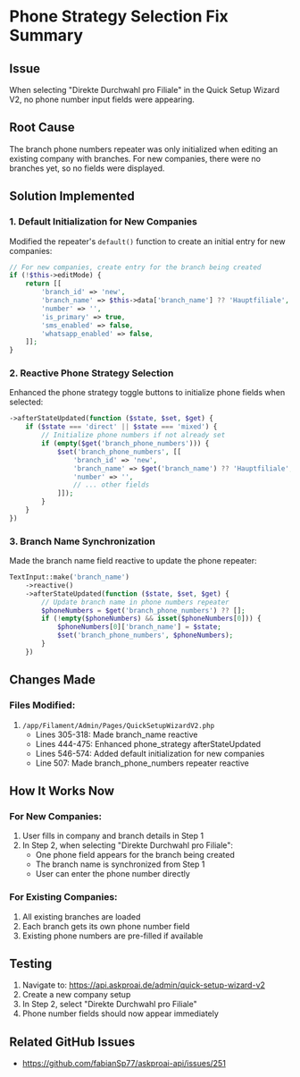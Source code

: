 # Phone Strategy Selection Fix Summary

## Issue
When selecting "Direkte Durchwahl pro Filiale" in the Quick Setup Wizard V2, no phone number input fields were appearing.

## Root Cause
The branch phone numbers repeater was only initialized when editing an existing company with branches. For new companies, there were no branches yet, so no fields were displayed.

## Solution Implemented

### 1. **Default Initialization for New Companies**
Modified the repeater's `default()` function to create an initial entry for new companies:
```php
// For new companies, create entry for the branch being created
if (!$this->editMode) {
    return [[
        'branch_id' => 'new',
        'branch_name' => $this->data['branch_name'] ?? 'Hauptfiliale',
        'number' => '',
        'is_primary' => true,
        'sms_enabled' => false,
        'whatsapp_enabled' => false,
    ]];
}
```

### 2. **Reactive Phone Strategy Selection**
Enhanced the phone strategy toggle buttons to initialize phone fields when selected:
```php
->afterStateUpdated(function ($state, $set, $get) {
    if ($state === 'direct' || $state === 'mixed') {
        // Initialize phone numbers if not already set
        if (empty($get('branch_phone_numbers'))) {
            $set('branch_phone_numbers', [[
                'branch_id' => 'new',
                'branch_name' => $get('branch_name') ?? 'Hauptfiliale',
                'number' => '',
                // ... other fields
            ]]);
        }
    }
})
```

### 3. **Branch Name Synchronization**
Made the branch name field reactive to update the phone repeater:
```php
TextInput::make('branch_name')
    ->reactive()
    ->afterStateUpdated(function ($state, $set, $get) {
        // Update branch name in phone numbers repeater
        $phoneNumbers = $get('branch_phone_numbers') ?? [];
        if (!empty($phoneNumbers) && isset($phoneNumbers[0])) {
            $phoneNumbers[0]['branch_name'] = $state;
            $set('branch_phone_numbers', $phoneNumbers);
        }
    })
```

## Changes Made

### Files Modified:
1. `/app/Filament/Admin/Pages/QuickSetupWizardV2.php`
   - Lines 305-318: Made branch_name reactive
   - Lines 444-475: Enhanced phone_strategy afterStateUpdated
   - Lines 546-574: Added default initialization for new companies
   - Line 507: Made branch_phone_numbers repeater reactive

## How It Works Now

### For New Companies:
1. User fills in company and branch details in Step 1
2. In Step 2, when selecting "Direkte Durchwahl pro Filiale":
   - One phone field appears for the branch being created
   - The branch name is synchronized from Step 1
   - User can enter the phone number directly

### For Existing Companies:
1. All existing branches are loaded
2. Each branch gets its own phone number field
3. Existing phone numbers are pre-filled if available

## Testing
1. Navigate to: https://api.askproai.de/admin/quick-setup-wizard-v2
2. Create a new company setup
3. In Step 2, select "Direkte Durchwahl pro Filiale"
4. Phone number fields should now appear immediately

## Related GitHub Issues
- https://github.com/fabianSp77/askproai-api/issues/251